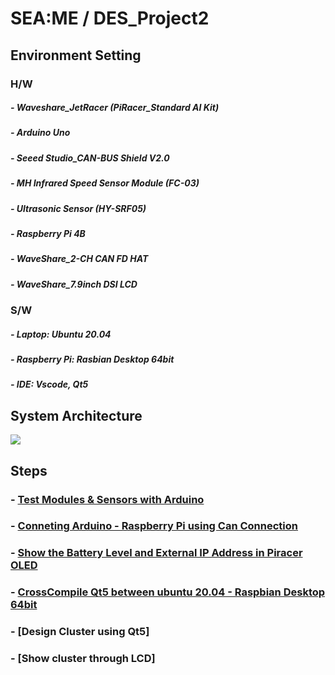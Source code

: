 # SEA:ME / DES_Project2

## Environment Setting
### H/W
##### - Waveshare_JetRacer (PiRacer_Standard AI Kit)
##### - Arduino Uno
##### - Seeed Studio_CAN-BUS Shield V2.0
##### - MH Infrared Speed Sensor Module (FC-03)
##### - Ultrasonic Sensor (HY-SRF05)
##### - Raspberry Pi 4B
##### - WaveShare_2-CH CAN FD HAT
##### - WaveShare_7.9inch DSI LCD

### S/W
##### - Laptop: Ubuntu 20.04
##### - Raspberry Pi: Rasbian Desktop 64bit
##### - IDE: Vscode, Qt5

## System Architecture

<img src="https://github.com/Ho-mmd/DES_Project2/assets/55338823/9dc4cfc3-2f0c-45db-83cf-1ba8bcfc6712">

## Steps

### - [Test Modules & Sensors with Arduino](https://github.com/Ho-mmd/DES_Project2/blob/main/Arduino/test_sensors_arduino.md)

### - [Conneting Arduino - Raspberry Pi using Can Connection](https://github.com/Ho-mmd/DES_Project2/blob/main/RPI_Can_Pydbus/rpi-arduino_connect.md)

### - [Show the Battery Level and External IP Address in Piracer OLED](https://github.com/Ho-mmd/DES_Project2/blob/main/Piracer_OLED/battery_ip_in_OLED.md)

### - [CrossCompile Qt5 between ubuntu 20.04 - Raspbian Desktop 64bit](https://github.com/Ho-mmd/DES_Project2/blob/main/DashBoard_sLee_main/Crosscompile.md)

### - [Design Cluster using Qt5]

### - [Show cluster through LCD]
